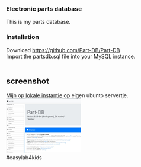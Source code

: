 ### Electronic parts database
This is my parts database. <br>

### Installation
Download https://github.com/Part-DB/Part-DB <br>
Import the partsdb.sql file into your MySQL instance.<br>
<br>

## screenshot
Mijn  op <a href="http://62.59.57.118/support/part-db/">lokale instantie</a> op eigen ubunto servertje.<br>
<img src="https://github.com/pappavis/Part-DB/blob/master/plaatjes/mijn_partsdb.jpg?raw=true" width="40%" height="40%"><br>
#easylab4kids<br>
<br>
